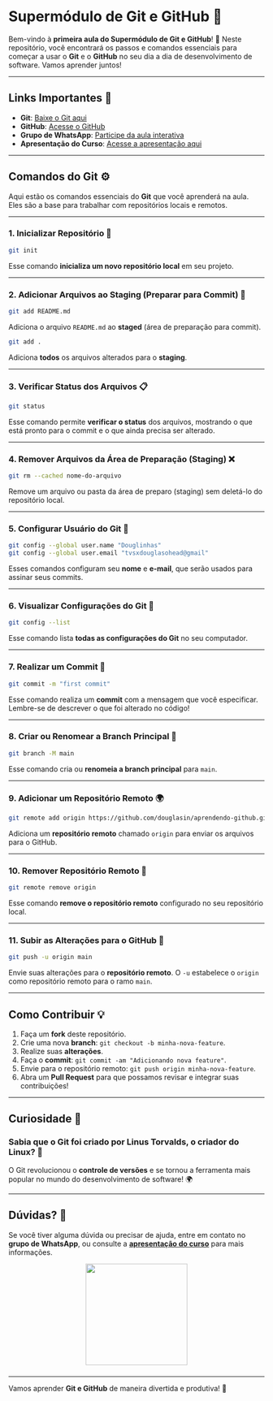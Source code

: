 # Supermódulo de Git e GitHub 🚀

Bem-vindo à **primeira aula do Supermódulo de Git e GitHub**! 🎉 Neste repositório, você encontrará os passos e comandos essenciais para começar a usar o **Git** e o **GitHub** no seu dia a dia de desenvolvimento de software. Vamos aprender juntos!

---

## Links Importantes 🔗

- **Git**: [Baixe o Git aqui](https://git-scm.com/downloads/win)
- **GitHub**: [Acesse o GitHub](https://github.com/)
- **Grupo de WhatsApp**: [Participe da aula interativa](https://chat.whatsapp.com/JhRdi2TUMqeLXjM1997U2w)
- **Apresentação do Curso**: [Acesse a apresentação aqui](https://domine-git-github-cgqempe.gamma.site)

---

## Comandos do Git ⚙️

Aqui estão os comandos essenciais do **Git** que você aprenderá na aula. Eles são a base para trabalhar com repositórios locais e remotos.

---

### 1. **Inicializar Repositório** 🚀

```bash
git init
```

Esse comando **inicializa um novo repositório local** em seu projeto.

---

### 2. **Adicionar Arquivos ao Staging (Preparar para Commit)** 📁

```bash
git add README.md
```
Adiciona o arquivo `README.md` ao **staged** (área de preparação para commit).

```bash
git add .
```
Adiciona **todos** os arquivos alterados para o **staging**.

---

### 3. **Verificar Status dos Arquivos** 📋

```bash
git status
```
Esse comando permite **verificar o status** dos arquivos, mostrando o que está pronto para o commit e o que ainda precisa ser alterado.

---

### 4. **Remover Arquivos da Área de Preparação (Staging)** ❌

```bash
git rm --cached nome-do-arquivo
```
Remove um arquivo ou pasta da área de preparo (staging) sem deletá-lo do repositório local.

---

### 5. **Configurar Usuário do Git** 👤

```bash
git config --global user.name "Douglinhas"
git config --global user.email "tvsxdouglasohead@gmail"
```
Esses comandos configuram seu **nome** e **e-mail**, que serão usados para assinar seus commits.

---

### 6. **Visualizar Configurações do Git** 🔧

```bash
git config --list
```
Esse comando lista **todas as configurações do Git** no seu computador.

---

### 7. **Realizar um Commit** 📝

```bash
git commit -m "first commit"
```
Esse comando realiza um **commit** com a mensagem que você especificar. Lembre-se de descrever o que foi alterado no código!

---

### 8. **Criar ou Renomear a Branch Principal** 🌱

```bash
git branch -M main
```
Esse comando cria ou **renomeia a branch principal** para `main`.

---

### 9. **Adicionar um Repositório Remoto** 🌍

```bash
git remote add origin https://github.com/douglasin/aprendendo-github.git
```
Adiciona um **repositório remoto** chamado `origin` para enviar os arquivos para o GitHub.

---

### 10. **Remover Repositório Remoto** 🛑

```bash
git remote remove origin
```
Esse comando **remove o repositório remoto** configurado no seu repositório local.

---

### 11. **Subir as Alterações para o GitHub** 🚀

```bash
git push -u origin main
```
Envie suas alterações para o **repositório remoto**. O `-u` estabelece o `origin` como repositório remoto para o ramo `main`.

---

## Como Contribuir 💡

1. Faça um **fork** deste repositório.
2. Crie uma nova **branch**: `git checkout -b minha-nova-feature`.
3. Realize suas **alterações**.
4. Faça o **commit**: `git commit -am "Adicionando nova feature"`.
5. Envie para o repositório remoto: `git push origin minha-nova-feature`.
6. Abra um **Pull Request** para que possamos revisar e integrar suas contribuições!

---

## Curiosidade 🧐

### Sabia que o **Git** foi criado por **Linus Torvalds**, o criador do **Linux**? 🐧

O Git revolucionou o **controle de versões** e se tornou a ferramenta mais popular no mundo do desenvolvimento de software! 🌍

---

## Dúvidas? 🤔

Se você tiver alguma dúvida ou precisar de ajuda, entre em contato no **grupo de WhatsApp**, ou consulte a **[apresentação do curso](https://domine-git-github-cgqempe.gamma.site)** para mais informações.
<div align="center">
  <img height="200" src="https://i.imgflip.com/9fwbok.jpg"  />
</div>

###

---

Vamos aprender **Git e GitHub** de maneira divertida e produtiva! 🌟

